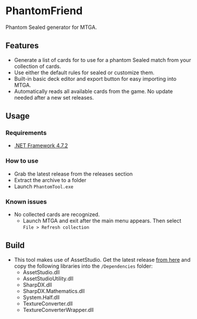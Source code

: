 # PhantomFriend

Phantom Sealed generator for MTGA.

## Features

* Generate a list of cards for to use for a phantom Sealed match from your collection of cards.
* Use either the default rules for sealed or customize them.
* Built-in basic deck editor and export button for easy importing into MTGA.
* Automatically reads all available cards from the game. No update needed after a new set releases.

## Usage

### Requirements

* [.NET Framework 4.7.2](https://dotnet.microsoft.com/download/dotnet-framework-runtime)

### How to use

* Grab the latest release from the releases section
* Extract the archive to a folder
* Launch `PhantomTool.exe`

### Known issues

* No collected cards are recognized.
  * Launch MTGA and exit after the main menu appears. Then select `File > Refresh collection`

## Build

* This tool makes use of AssetStudio. Get the latest release [from here](https://github.com/Perfare/AssetStudio) and copy the following libraries into the `/Dependencies` folder:
  * AssetStudio.dll
  * AssetStudioUtility.dll
  * SharpDX.dll
  * SharpDX.Mathematics.dll
  * System.Half.dll
  * TextureConverter.dll
  * TextureConverterWrapper.dll
